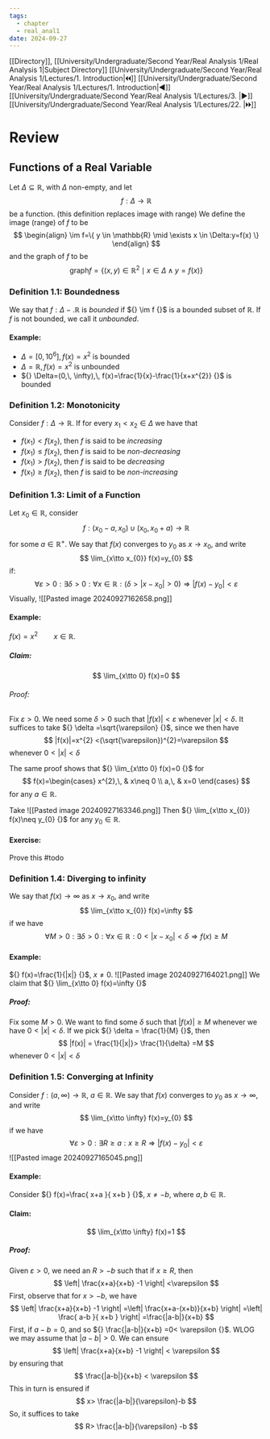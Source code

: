 ```yaml
---
tags:
  - chapter
  - real_anal1
date: 2024-09-27
---
```

[[Directory]], [[University/Undergraduate/Second Year/Real Analysis 1/Real Analysis 1|Subject Directory]]
[[University/Undergraduate/Second Year/Real Analysis 1/Lectures/1. Introduction|🞀🞀]] [[University/Undergraduate/Second Year/Real Analysis 1/Lectures/1. Introduction|◀]] [[University/Undergraduate/Second Year/Real Analysis 1/Lectures/3. |▶]] [[University/Undergraduate/Second Year/Real Analysis 1/Lectures/22. |🞂🞂]]
# Review
## Functions of a Real Variable 
Let ${} \Delta \subseteq \mathbb{R} {}$, with $\Delta {}$ non-empty, and let
$$
f:\Delta\to{}\mathbb{R}
$$
be a function.
(this definition replaces image with range)
We define the image (range) of $f {}$ to be
$$
\begin{align}
\im f=\{ y \in \mathbb{R} \mid \exists  x \in \Delta:y=f(x) \}
\end{align}
$$
and the graph of $f {}$ to be
$$
\mathrm{graph}f=\{ (x,\, y) \in \mathbb{R}^{2}\mid x \in \Delta \wedge y=f(x) \}
$$
### Definition 1.1: Boundedness
We say that ${} f:\Delta-.\mathbb{R} {}$ is *bounded* if ${} \im f {}$ is a bounded subset of $\mathbb{R} {}$. If $f {}$ is not bounded, we call it *unbounded*. 
#### Example:
- ${} \Delta=[0,\, 10^{6}],\, f(x)=x^{2} {}$ is bounded
- ${} \Delta=\mathbb{R},\, f(x)=x^{2} {}$ is unbounded
- ${} \Delta=(0,\, \infty),\, f(x)=\frac{1}{x}-\frac{1}{x+x^{2}} {}$ is bounded
### Definition 1.2: Monotonicity
Consider ${} f:\Delta\to{}\mathbb{R} {}$. If for every ${} x_{1}<x_{2} \in \Delta {}$ we have that
- ${} f(x_{1})<f(x_{2}) {}$, then $f {}$ is said to be *increasing* 
- ${} f(x_{1})\leq f(x_{2}) {}$, then $f {}$ is said to be *non-decreasing*
- ${} f(x_{1})>f(x_{2}) {}$, then $f {}$ is said to be *decreasing*
- ${} f(x_{1})\geq f(x_{2}) {}$, then $f {}$ is said to be *non-increasing*
### Definition 1.3: Limit of a Function
Let ${} x_{0} \in \mathbb{R} {}$, consider 
$$
f:(x_{0}-a,\, x_{0}) \cup  (x_{0},\, x_{0}+a)\to{}\mathbb{R}
$$
for some ${} a \in \mathbb{R}^{+} {}$. We say that ${} f(x) {}$ converges to ${} y_{0} {}$ as ${} x\to{}x_{0} {}$, and write
$$
\lim_{x\tto x_{0}} f(x)=y_{0}
$$
if:
$$
\forall  \varepsilon>0:\exists \delta>0:\forall x \in \mathbb{R}: (\delta>|x-x_{0}|>0)\Rightarrow |f(x)-y_{0}|< \varepsilon
$$
Visually, 
![[Pasted image 20240927162658.png]]
#### Example:
${} f(x)=x^{2}\qquad x \in \mathbb{R} {}$. 
##### Claim:
$$
\lim_{x\tto 0} f(x)=0
$$
###### Proof:
Fix ${} \varepsilon>0 {}$. We need some ${} \delta >0 {}$ such that ${} |f(x)|< \varepsilon {}$ whenever ${} |x|< \delta {}$. It suffices to take ${} \delta =\sqrt{\varepsilon} {}$, since we then have
$$
|f(x)|=x^{2} <(\sqrt{\varepsilon})^{2}=\varepsilon
$$
whenever $0<{} |x | < \delta {}$

The same proof shows that ${} \lim_{x\tto 0} f(x)=0 {}$ for
$$
f(x)=\begin{cases}
x^{2},\,  & x\neq 0 \\
a,\,  & x=0
\end{cases}
$$
for any ${} a \in \mathbb{R} {}$.

Take
![[Pasted image 20240927163346.png]]
Then ${} \lim_{x\tto x_{0}} f(x)\neq y_{0} {}$ for any ${} y_{0} \in \mathbb{R} {}$. 
#### Exercise: 
Prove this #todo 
### Definition 1.4: Diverging to infinity
We say that ${} f(x) \to{}\infty {}$ as ${} x\to{}x_{0} {}$, and write
$$
\lim_{x\tto x_{0}} f(x)=\infty
$$
if we have
$$
\forall M>0:\exists \delta>0:\forall x \in \mathbb{R}:0<|x-x_{0}|< \delta \Rightarrow  f(x) \geq M
$$
#### Example:
${} f(x)=\frac{1}{|x|} {}$, ${} x\neq 0 {}$.
![[Pasted image 20240927164021.png]]
We claim that ${} \lim_{x\tto 0} f(x)=\infty {}$
##### Proof:
Fix some ${} M>0 {}$. We want to find some ${} \delta {}$ such that ${} |f(x)|\geq M {}$ whenever we have ${} 0 < |x|<\delta {}$. If we pick ${} \delta = \frac{1}{M} {}$, then
$$
|f(x)| = \frac{1}{|x|}>  \frac{1}{\delta} =M
$$
whenever ${} 0 < |x|< \delta {}$
### Definition 1.5: Converging at Infinity
Consider ${} f:(a,\, \infty)\to{}\mathbb{R} {}$, ${} a \in \mathbb{R} {}$. We say that ${} f(x) {}$ converges to ${} y_{0} {}$ as ${} x \to{}\infty {}$, and write
$$
\lim_{x\tto \infty} f(x)=y_{0}
$$
if we have
$$
\forall \varepsilon >0: \exists  R \geq a : x \geq R \Rightarrow |f(x)-y_{0}|< \varepsilon
$$
![[Pasted image 20240927165045.png]]
#### Example:
Consider ${} f(x)=\frac{ x+a }{ x+b } {}$, ${} x\neq -b {}$, where ${} a,\, b \in \mathbb{R} {}$. 
#### Claim:
$$
\lim_{x\tto \infty} f(x)=1
$$
##### Proof:
Given ${} \varepsilon >0 {}$, we need an ${} R> -b {}$ such that if ${} x\geq R {}$, then 
$$
\left| \frac{x+a}{x+b} -1 \right| <\varepsilon
$$
First, observe that for ${} x >-b {}$, we have
$$
\left| \frac{x+a}{x+b} -1 \right| =\left| \frac{x+a-(x+b)}{x+b}  \right| =\left| \frac{ a-b }{ x+b } \right| =\frac{|a-b|}{x+b} 
$$
First, if ${} a-b=0$, and so ${} \frac{|a-b|}{x+b} =0< \varepsilon {}$. WLOG we may assume that ${} |a-b|>0 {}$. We can ensure
$$
\left| \frac{x+a}{x+b} -1 \right| < \varepsilon
$$
by ensuring that 
$$
\frac{|a-b|}{x+b} < \varepsilon
$$
This in turn is ensured if 
$$
x> \frac{|a-b|}{\varepsilon}-b 
$$
So, it suffices to take
$$
R> \frac{|a-b|}{\varepsilon} -b
$$

